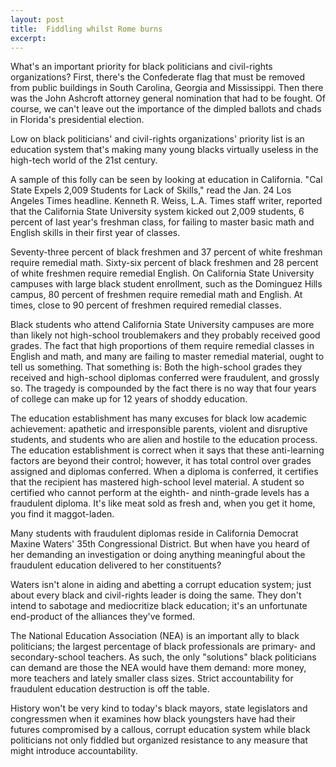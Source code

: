 ```yaml
---
layout: post
title:  Fiddling whilst Rome burns
excerpt:
---
```




            

    

            

What's an important priority for black politicians and civil-rights organizations? First, there's the Confederate flag that must be removed from public buildings in South Carolina, Georgia and Mississippi. Then there was the John Ashcroft attorney general nomination that had to be fought. Of course, we can't leave out the importance of the dimpled ballots and chads in Florida's presidential election. 

Low on black politicians' and civil-rights organizations' priority list is an education system that's making many young blacks virtually useless in the high-tech world of the 21st century. 

A sample of this folly can be seen by looking at education in California. "Cal State Expels 2,009 Students for Lack of Skills," read the Jan. 24 Los Angeles Times headline. Kenneth R. Weiss, L.A. Times staff writer, reported that the California State University system kicked out 2,009 students, 6 percent of last year's freshman class, for failing to master basic math and English skills in their first year of classes. 

Seventy-three percent of black freshmen and 37 percent of white freshman require remedial math. Sixty-six percent of black freshmen and 28 percent of white freshmen require remedial English. On California State University campuses with large black student enrollment, such as the Dominguez Hills campus, 80 percent of freshmen require remedial math and English. At times, close to 90 percent of freshmen required remedial classes. 

Black students who attend California State University campuses are more than likely not high-school troublemakers and they probably received good grades. The fact that high proportions of them require remedial classes in English and math, and many are failing to master remedial material, ought to tell us something. That something is: Both the high-school grades they received and high-school diplomas conferred were fraudulent, and grossly so. The tragedy is compounded by the fact there is no way that four years of college can make up for 12 years of shoddy education. 

The education establishment has many excuses for black low academic achievement: apathetic and irresponsible parents, violent and disruptive students, and students who are alien and hostile to the education process. The education establishment is correct when it says that these anti-learning factors are beyond their control; however, it has total control over grades assigned and diplomas conferred. When a diploma is conferred, it certifies that the recipient has mastered high-school level material. A student so certified who cannot perform at the eighth- and ninth-grade levels has a fraudulent diploma. It's like meat sold as fresh and, when you get it home, you find it maggot-laden. 

Many students with fraudulent diplomas reside in California Democrat Maxine Waters' 35th Congressional District. But when have you heard of her demanding an investigation or doing anything meaningful about the fraudulent education delivered to her constituents? 

Waters isn't alone in aiding and abetting a corrupt education system; just about every black and civil-rights leader is doing the same. They don't intend to sabotage and mediocritize black education; it's an unfortunate end-product of the alliances they've formed. 

The National Education Association (NEA) is an important ally to black politicians; the largest percentage of black professionals are primary- and secondary-school teachers. As such, the only "solutions" black politicians can demand are those the NEA would have them demand: more money, more teachers and lately smaller class sizes. Strict accountability for fraudulent education destruction is off the table. 

History won't be very kind to today's black mayors, state legislators and congressmen when it examines how black youngsters have had their futures compromised by a callous, corrupt education system while black politicians not only fiddled but organized resistance to any measure that might introduce accountability. 

        
